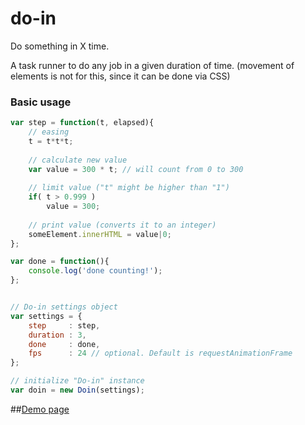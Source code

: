 do-in
========

Do something in X time.

A task runner to do any job in a given duration of time.
(movement of elements is not for this, since it can be done via CSS)

### Basic usage

```javascript
var step = function(t, elapsed){
	// easing 
	t = t*t*t;
  
	// calculate new value
	var value = 300 * t; // will count from 0 to 300
  
	// limit value ("t" might be higher than "1")
	if( t > 0.999 )
		value = 300;
  
	// print value (converts it to an integer)
	someElement.innerHTML = value|0;
};

var done = function(){
	console.log('done counting!');
};


// Do-in settings object
var settings = {
	step     : step,
	duration : 3,
	done     : done,
	fps      : 24 // optional. Default is requestAnimationFrame
};

// initialize "Do-in" instance 
var doin = new Doin(settings);

```

##[Demo page](http://codepen.io/vsync/pen/deoxg)